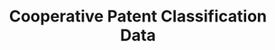 ---
layout: default
bigquery: https://console.cloud.google.com/bigquery?p=patents-public-data&d=cpc&page=dataset
citation: '“Cooperative Patent Classification” by the EPO and USPTO, for public use. '
contributors: EPO, USPTO
cost: None
description: Cooperative Patent Classification Data contains the scheme and definitions
  of the Cooperative Patent Classification system for classifying patent documents.
  The CPC is the result of a partnership between the EPO and the USPTO in their joint
  effort to develop a common, internationally compatible classification system for
  technical documents, in particular patent publications, which will be used by both
  offices in the patent granting process
documentation: https://www.cooperativepatentclassification.org/cpcSchemeAndDefinitions
last_edit: Mon, 04 Apr 2022 19:07:06 GMT
location: https://www.cooperativepatentclassification.org/index
maintained_by: USPTO, EPO
schema_fields: '[''definition'', ''breakdownCode'', ''titleFull'', ''informativeReferences'',
  ''symbol'', ''title_full'', ''residual_references'', ''date_revised'', ''titlePart'',
  ''level'', ''glossary'', ''childGroups'', ''additional_only'', ''dateRevised'',
  ''applicationReferences'', ''application_references'', ''residualReferences'', ''status'',
  ''parents'', ''ipc_concordant'', ''child_groups'', ''notAllocatable'', ''children'',
  ''sizeCache'', ''informative_references'', ''synonyms'', ''breakdown_code'', ''limiting_references'',
  ''ipcConcordant'', ''not_allocatable'', ''title_part'', ''limitingReferences'']'
shortname: cooperative_patent_classification
tags:
- patents
- science
title: Cooperative Patent Classification Data
uuid: 984374a7-16e9-4b35-9445-458daceb01bf
---